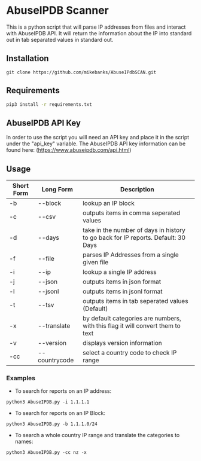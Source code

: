 # AbuseIPDB Scanner

This is a python script that will parse IP addresses from files and interact with AbuseIPDB API. It will return the information about the IP into standard out in tab separated values in standard out.

## Installation

```
git clone https://github.com/mikebanks/AbuseIPdbSCAN.git
```

## Requirements

``` BASH
pip3 install -r requirements.txt
```

## AbuseIPDB API Key

In order to use the script you will need an API key and place it in the script under the "api_key" variable. 
The AbuseIPDB API key information can be found here: (https://www.abuseipdb.com/api.html)

## Usage

Short Form    | Long Form     | Description
------------- | ------------- |-------------
-b            | --block       | lookup an IP block
-c            | --csv         | outputs items in comma seperated values
-d            | --days        | take in the number of days in history to go back for IP reports. Default: 30 Days
-f            | --file        | parses IP Addresses from a single given file
-i            | --ip          | lookup a single IP address
-j            | --json        | outputs items in json format
-l            | --jsonl       | outputs items in jsonl format
-t            | --tsv         | outputs items in tab seperated values (Default)
-x            | --translate   | by default categories are numbers, with this flag it will convert them to text
-v            | --version     | displays version information
-cc           | --countrycode | select a country code to check IP range

### Examples

* To search for reports on an IP address:

``python3 AbuseIPDB.py -i 1.1.1.1``

* To search for reports on an IP Block:

``python3 AbuseIPDB.py -b 1.1.1.0/24``

* To search a whole country IP range and translate the categories to names:

``python3 AbuseIPDB.py -cc nz -x``
